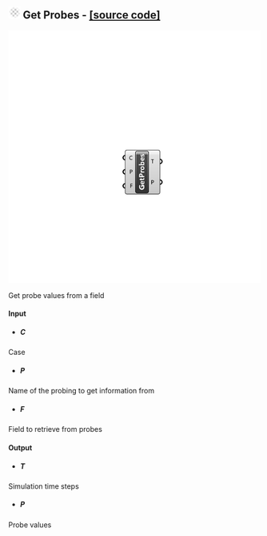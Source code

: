 ## ![](../../Images/Icons/Get_Probes.png) Get Probes - [[source code]](https://github.com/Eddy3D-Dev/Eddy3D/tree/dev/Get%20Probes.cs)

![](../../Images/Components/Get_Probes.png)

Get probe values from a field

#### Input
* ##### C 
Case
* ##### P 
Name of the probing to get information from
* ##### F 
Field to retrieve from probes

#### Output
* ##### T
Simulation time steps
* ##### P
Probe values
